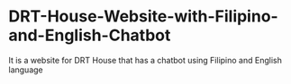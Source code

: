 # DRT-House-Website-with-Filipino-and-English-Chatbot
It is a website for DRT House that has a chatbot using Filipino and English language
